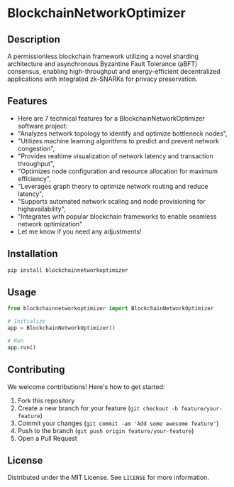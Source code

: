 # BlockchainNetworkOptimizer

## Description

A permissionless blockchain framework utilizing a novel sharding architecture and asynchronous Byzantine Fault Tolerance (aBFT) consensus, enabling high-throughput and energy-efficient decentralized applications with integrated zk-SNARKs for privacy preservation.

## Features

- Here are 7 technical features for a BlockchainNetworkOptimizer software project:
- "Analyzes network topology to identify and optimize bottleneck nodes",
- "Utilizes machine learning algorithms to predict and prevent network congestion",
- "Provides realtime visualization of network latency and transaction throughput",
- "Optimizes node configuration and resource allocation for maximum efficiency",
- "Leverages graph theory to optimize network routing and reduce latency",
- "Supports automated network scaling and node provisioning for highavailability",
- "Integrates with popular blockchain frameworks to enable seamless network optimization"
- Let me know if you need any adjustments!
## Installation

```bash
pip install blockchainnetworkoptimizer
```

## Usage

```python
from blockchainnetworkoptimizer import BlockchainNetworkOptimizer

# Initialize
app = BlockchainNetworkOptimizer()

# Run
app.run()
```

## Contributing

We welcome contributions! Here's how to get started:

1. Fork this repository
2. Create a new branch for your feature (`git checkout -b feature/your-feature`)
3. Commit your changes (`git commit -am 'Add some awesome feature'`)
4. Push to the branch (`git push origin feature/your-feature`)
5. Open a Pull Request

## License

Distributed under the MIT License. See `LICENSE` for more information.
